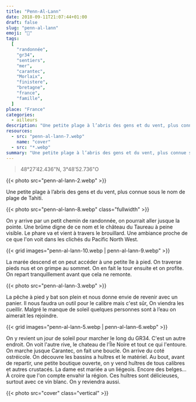 ```yaml
---
title: "Penn-Al-Lann"
date: 2018-09-11T21:07:44+01:00
draft: false
slug: "penn-al-lann"
emoji: "🌊"
tags:
  [
    "randonnée",
    "gr34",
    "sentiers",
    "mer",
    "carantec",
    "Morlaix",
    "finistere",
    "bretagne",
    "france",
    "famille",
  ]
place: "France"
categories:
  - ailleurs
description: "Une petite plage à l’abris des gens et du vent, plus connue sous le nom de plage de Tahiti."
resources:
  - src: "penn-al-lann-7.webp"
    name: "cover"
  - src: "*.webp"
summary: "Une petite plage à l’abris des gens et du vent, plus connue sous le nom de plage de Tahiti."
---
```


> 48°27’42.436"N, 3°48’52.736"O

{{< photo src="penn-al-lann-2.webp" >}}

Une petite plage à l’abris des gens et du vent, plus connue sous le nom de plage de Tahiti.

{{< photo src="penn-al-lann-8.webp" class="fullwidth" >}}

On y arrive par un petit chemin de randonnée, on pourrait aller jusque la pointe. Une brûme digne de ce nom et le château du Taureau à peine visible. Le phare va et vient à travers le brouillard. Une ambiance proche de ce que l'on voit dans les clichés du Pacific North West.

{{< grid images="penn-al-lann-10.webp | penn-al-lann-9.webp" >}}

La marée descend et on peut accéder à une petite île à pied. On traverse pieds nus et on grimpe au sommet. On en fait le tour ensuite et on profite. On repart tranquillement avant que cela ne remonte.

{{< photo src="penn-al-lann-3.webp" >}}

La pêche à pied y bat son plein et nous donne envie de revenir avec un panier. Il nous faudra un outil pour le calibre mais c'est sûr, On viendra les cueillir. Malgré le manque de soleil quelques personnes sont à l’eau on aimerait les rejoindre.

{{< grid images="penn-al-lann-5.webp | penn-al-lann-6.webp" >}}

On y revient un jour de soleil pour marcher le long du GR34. C'est un autre endroit. On voit l'autre rive, le chateau de l'Île Noire et tout ce qui l'entoure.
On marche jusque Carantec, on fait une boucle. On arrive du coté ostréicole. On découvre les bassins a huîtres et le matériel. Au bout, avant de repartir, une petite boutique ouverte, on y vend huîtres de tous calibres et autres crustacés. La dame est mariée a un liégeois. Encore des belges... À croire que l'on compte envahir la région. Ces huîtres sont délicieuses, surtout avec ce vin blanc. On y reviendra aussi.

{{< photo src="cover" class="vertical" >}}
